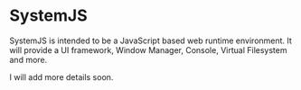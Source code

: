 # SystemJS

SystemJS is intended to be a JavaScript based web runtime environment. 
It will provide a UI framework, Window Manager, Console, Virtual Filesystem and more.

I will add more details soon.
